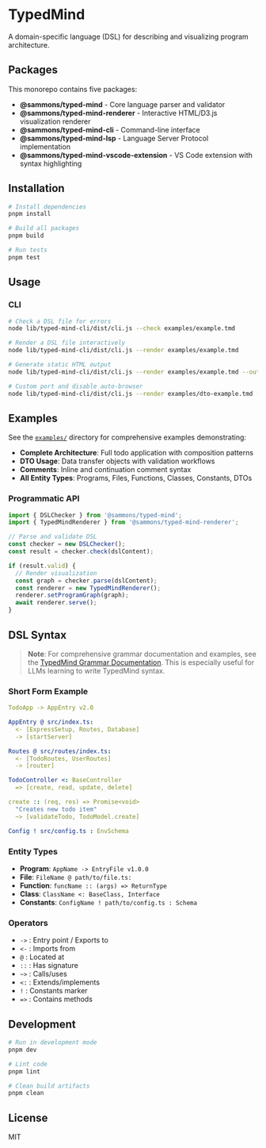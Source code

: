 # TypedMind

A domain-specific language (DSL) for describing and visualizing program architecture.

## Packages

This monorepo contains five packages:

- **@sammons/typed-mind** - Core language parser and validator
- **@sammons/typed-mind-renderer** - Interactive HTML/D3.js visualization renderer  
- **@sammons/typed-mind-cli** - Command-line interface
- **@sammons/typed-mind-lsp** - Language Server Protocol implementation
- **@sammons/typed-mind-vscode-extension** - VS Code extension with syntax highlighting

## Installation

```bash
# Install dependencies
pnpm install

# Build all packages
pnpm build

# Run tests
pnpm test
```

## Usage

### CLI

```bash
# Check a DSL file for errors
node lib/typed-mind-cli/dist/cli.js --check examples/example.tmd

# Render a DSL file interactively
node lib/typed-mind-cli/dist/cli.js --render examples/example.tmd

# Generate static HTML output
node lib/typed-mind-cli/dist/cli.js --render examples/example.tmd --output output.html

# Custom port and disable auto-browser
node lib/typed-mind-cli/dist/cli.js --render examples/dto-example.tmd --port 8080 --no-browser
```

## Examples

See the [`examples/`](./examples/) directory for comprehensive examples demonstrating:

- **Complete Architecture**: Full todo application with composition patterns
- **DTO Usage**: Data transfer objects with validation workflows
- **Comments**: Inline and continuation comment syntax
- **All Entity Types**: Programs, Files, Functions, Classes, Constants, DTOs

### Programmatic API

```typescript
import { DSLChecker } from '@sammons/typed-mind';
import { TypedMindRenderer } from '@sammons/typed-mind-renderer';

// Parse and validate DSL
const checker = new DSLChecker();
const result = checker.check(dslContent);

if (result.valid) {
  // Render visualization
  const graph = checker.parse(dslContent);
  const renderer = new TypedMindRenderer();
  renderer.setProgramGraph(graph);
  await renderer.serve();
}
```

## DSL Syntax

> **Note**: For comprehensive grammar documentation and examples, see the [TypedMind Grammar Documentation](https://github.com/sammons/typed-mind-lang/blob/main/lib/typed-mind/generated-grammar.md). This is especially useful for LLMs learning to write TypedMind syntax.

### Short Form Example

```yaml
TodoApp -> AppEntry v2.0

AppEntry @ src/index.ts:
  <- [ExpressSetup, Routes, Database]
  -> [startServer]

Routes @ src/routes/index.ts:
  <- [TodoRoutes, UserRoutes]
  -> [router]

TodoController <: BaseController
  => [create, read, update, delete]

create :: (req, res) => Promise<void>
  "Creates new todo item"
  ~> [validateTodo, TodoModel.create]

Config ! src/config.ts : EnvSchema
```

### Entity Types

- **Program**: `AppName -> EntryFile v1.0.0`
- **File**: `FileName @ path/to/file.ts:`
- **Function**: `funcName :: (args) => ReturnType`
- **Class**: `ClassName <: BaseClass, Interface`
- **Constants**: `ConfigName ! path/to/config.ts : Schema`

### Operators

- `->` : Entry point / Exports to
- `<-` : Imports from
- `@` : Located at
- `::` : Has signature
- `~>` : Calls/uses
- `<:` : Extends/implements
- `!` : Constants marker
- `=>` : Contains methods

## Development

```bash
# Run in development mode
pnpm dev

# Lint code
pnpm lint

# Clean build artifacts
pnpm clean
```

## License

MIT